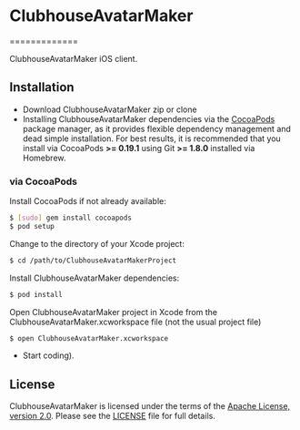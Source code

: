 # ClubhouseAvatarMaker
=============

ClubhouseAvatarMaker iOS client.

## Installation

- Download ClubhouseAvatarMaker zip or clone
- Installing ClubhouseAvatarMaker dependencies via the [CocoaPods](http://cocoapods.org/) package manager, as it provides flexible dependency management and dead simple installation. For best results, it is recommended that you install via CocoaPods **>= 0.19.1** using Git **>= 1.8.0** installed via Homebrew.

### via CocoaPods

Install CocoaPods if not already available:

``` bash
$ [sudo] gem install cocoapods
$ pod setup
```

Change to the directory of your Xcode project:

``` bash
$ cd /path/to/ClubhouseAvatarMakerProject
```

Install ClubhouseAvatarMaker dependencies:

``` bash
$ pod install
```

Open ClubhouseAvatarMaker project in Xcode from the ClubhouseAvatarMaker.xcworkspace file (not the usual project file)

``` bash
$ open ClubhouseAvatarMaker.xcworkspace
```

- Start coding).

## License

ClubhouseAvatarMaker is licensed under the terms of the [Apache License, version 2.0](http://www.apache.org/licenses/LICENSE-2.0.html). Please see the [LICENSE](LICENSE) file for full details.
